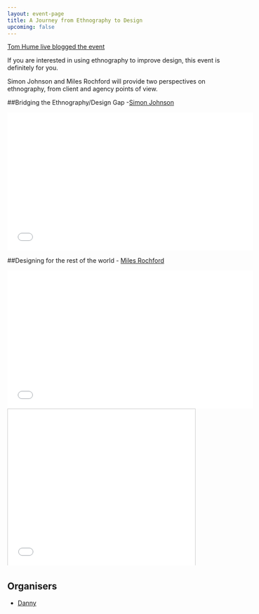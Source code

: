 ```yaml
---
layout: event-page
title: A Journey from Ethnography to Design
upcoming: false
---
```


[Tom Hume live blogged the event](http://tomhume.typepad.com/tomhume/2009/05/ux-brighton-ethnography.html "")

If you are interested in using ethnography to improve design, this
event is definitely for you.

Simon Johnson and Miles Rochford will provide two perspectives on
ethnography, from client and agency points of view.

##Bridging the Ethnography/Design Gap -[Simon Johnson](http://twitter.com/squaxor)

<div class="embed-container vga"><iframe width="560" height="315" src="//www.youtube.com/embed/IU0iDcmlJDc?list=PLmeBKCinpyZ-eTnzYycUrY_lRpC099Zxt" frameborder="0" allowfullscreen></iframe></div>


##Designing for the rest of the world - [Miles Rochford](http://twitter.com/21five)

<div class="embed-container vga"><iframe width="560" height="315" src="//www.youtube.com/embed/ddWeE3sh33Q" frameborder="0" allowfullscreen></iframe></div>

<div class="embed-container vga">
<iframe src="//www.slideshare.net/slideshow/embed_code/1447759" width="427" height="356" frameborder="0" marginwidth="0" marginheight="0" scrolling="no" style="border:1px solid #CCC; border-width:1px 1px 0; margin-bottom:5px; max-width: 100%;" allowfullscreen> </iframe>
</div>

## Organisers

- <a href="http://uxbrighton.org.uk/about/#danny">Danny</a>